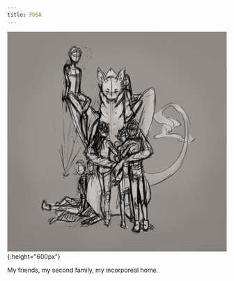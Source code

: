 ```yaml
---
title: POSA
---
```


![posa](/assets/img/posa.png){:height="600px"}

My friends, my second family, my incorporeal home.